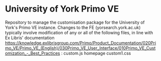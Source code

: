 # University of York Primo VE 

Repository to manage the customisation package for the University of York's Primo VE instance.
Changes to the FE (yorsearch.york.ac.uk) typically involve modification of any or all of the following files, in line with Ex Libris' documentation 
https://knowledge.exlibrisgroup.com/Primo/Product_Documentation/020Primo_VE/Primo_VE_(English)/030Primo_VE_User_Interface/010Primo_VE_Customization_-_Best_Practices :
custom.js 
homepage
custom1.css

 
